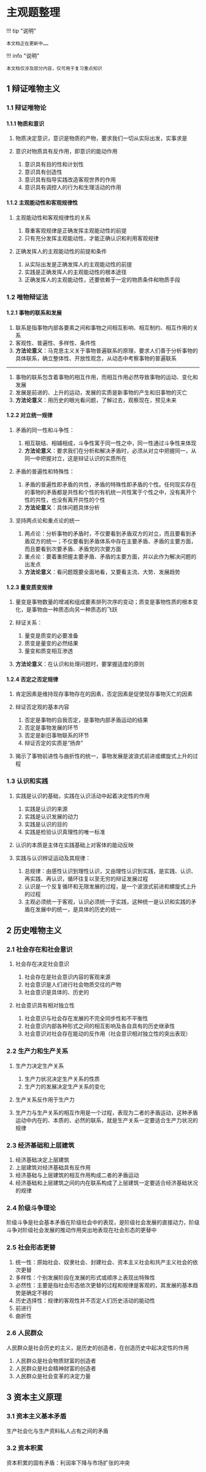 # 主观题整理

!!! tip "说明"

    本文档正在更新中……

!!! info "说明"

    本文档仅涉及部分内容，仅可用于复习重点知识

## 1 辩证唯物主义

### 1.1 辩证唯物论

#### 1.1.1 物质和意识

1. 物质决定意识，意识是物质的产物，要求我们一切从实际出发，实事求是
2. 意识对物质具有反作用，即意识的能动作用

    1. 意识具有目的性和计划性
    2. 意识具有创造性
    3. 意识具有指导实践改造客观世界的作用
    4. 意识具有调控人的行为和生理活动的作用

#### 1.1.2 主观能动性和客观规律性

1. 主观能动性和客观规律性的关系

    1. 尊重客观规律是正确发挥主观能动性的前提
    2. 只有充分发挥主观能动性，才能正确认识和利用客观规律

2. 正确发挥人的主观能动性的前提和条件

    1. 从实际出发是正确发挥人的主观能动性的前提
    2. 实践是正确发挥人的主观能动性的根本途径
    3. 正确发挥人的主观能动性，还要依赖于一定的物质条件和物质手段

### 1.2 唯物辩证法

#### 1.2.1 事物的联系和发展

1. 联系是指事物内部各要素之间和事物之间相互影响、相互制约、相互作用的关系
2. 客观性、普遍性、多样性、条件性
3. **方法论意义**：马克思主义关于事物普遍联系的原理，要求人们善于分析事物的具体联系，确立整体性、开放性观念，从动态中考察事物的普遍联系

---

1. 事物的联系包含着事物的相互作用，而相互作用必然导致事物的运动、变化和发展
2. 发展是前进的、上升的运动，发展的实质是新事物的产生和旧事物的灭亡
3. **方法论意义**：用历史的眼光看问题，了解过去，观察现在，预见未来

#### 1.2.2 对立统一规律

1. 矛盾的同一性和斗争性：

    1. 相互联结、相辅相成，斗争性寓于同一性之中，同一性通过斗争性来体现
    2. **方法论意义**：要求我们在分析和解决矛盾时，必须从对立中把握同一，从同一中把握对立，这是辩证认识的实质所在

2. 矛盾的普遍性和特殊性：

    1. 矛盾的普遍性即矛盾的共性，矛盾的特殊性即矛盾的个性。任何现实存在的事物的矛盾都是共性和个性的有机统一共性寓于个性之中，没有离开个性的共性，也没有离开共性的个性
    2. **方法论意义**：具体问题具体分析

3. 坚持两点论和重点论的统一

    1. 两点论：分析事物的矛盾时，不仅要看到矛盾双方的对立，而且要看到矛盾双方的统一；不仅要看到矛盾体系中存在主要矛盾、矛盾的主要方面，而且要看到次要矛盾、矛盾党的次要方面
    2. 重点论：要着重把握主要矛盾、矛盾的主要方面，并以此作为解决问题的出发点
    3. **方法论意义**：看问题既要全面地看，又要看主流、大势、发展趋势

#### 1.2.3 量变质变规律

1. 量变是事物数量的增减和组成要素排列次序的变动；质变是事物性质的根本变化，是事物由一种质态向另一种质态的飞跃
2. 辩证关系：

    1. 量变是质变的必要准备
    2. 质变是量变的必然结果
    3. 量变和质变相互渗透

3. **方法论意义**：在认识和处理问题时，要掌握适度的原则

#### 1.2.4 否定之否定规律

1. 肯定因素是维持现存事物存在的因素，否定因素是促使现存事物灭亡的因素
2. 辩证否定观的基本内容

    1. 否定是事物的自我否定，是事物内部矛盾运动的结果
    2. 否定是事物发展的环节
    3. 否定是新旧事物联系的环节
    4. 辩证否定的实质是“扬弃”

3. 揭示了事物前进性与曲折性的统一，事物发展是波浪式前进或螺旋式上升的过程

### 1.3 认识和实践

1. 实践是认识的基础，实践在认识活动中起着决定性的作用

    1. 实践是认识的来源
    2. 实践是认识发展的动力
    3. 实践是认识的目的
    4. 实践是检验认识真理性的唯一标准

2. 认识的本质是主体在实践基础上对客体的能动反映
3. 实践与认识辨证运动及其规律：

    1. 总规律：由感性认识到理性认识，又由理性认识到实践，是实践、认识、再实践、再认识，循环往复以至无穷的辩证发展过程
    2. 认识是一个反复循环和无限发展的过程，是一个波浪式前进和螺旋式上升的过程
    3. 主观必须统一于客观，认识必须统一于实践，这种统一是认识和实践的矛盾在发展中的统一，是具体的历史的统一

## 2 历史唯物主义

### 2.1 社会存在和社会意识

1. 社会存在决定社会意识

    1. 社会存在是社会意识内容的客观来源
    2. 社会意识是人们进行社会物质交往的产物
    3. 社会意识是具体的、历史的

2. 社会意识具有相对独立性

    1. 社会意识与社会存在发展的不完全同步性和不平衡性
    2. 社会意识内部各种形式之间的相互影响及各自具有的历史继承性
    3. 社会意识对社会存在能动的反作用（社会意识相对独立性的突出表现）

### 2.2 生产力和生产关系

1. 生产力决定生产关系

    1. 生产力状况决定生产关系的性质
    2. 生产力的发展决定生产关系的变化

2. 生产关系反作用于生产力
3. 生产力与生产关系的相互作用是一个过程，表现为二者的矛盾运动，这种矛盾运动中内在的、本质的、必然的联系，就是生产关系一定要适合生产力状况的规律

### 2.3 经济基础和上层建筑

1. 经济基础决定上层建筑
2. 上层建筑对经济基础具有反作用
3. 经济基础与上层建筑的相互作用构成二者的矛盾运动
4. 经济基础和上层建筑之间的内在联系构成了上层建筑一定要适合经济基础状况的规律

### 2.4 阶级斗争理论

阶级斗争是社会基本矛盾在阶级社会中的表现，是阶级社会发展的直接动力，阶级斗争对阶级社会发展的推动作用突出地表现在社会形态的更替中

### 2.5 社会形态更替

1. 统一性：原始社会、奴隶社会、封建社会、资本主义社会和共产主义社会的依次更替
2. 多样性：个别发展阶段在发展的形式或顺序上表现出特殊性
3. 必然性：主要是指社会形态依次更替的过程和规律是客观的，其发展的基本趋势是确定不移的
1. 历史选择性：规律的客观性并不否定人们历史活动的能动性
2. 前进行
3. 曲折性

### 2.6 人民群众

人民群众是社会历史的主义，是历史的创造者，在创造历史中起决定性的作用

1. 人民群众是社会物质财富的创造者
2. 人民群众是社会精神财富的创造者
3. 人民群众是社会变革的决定力量

## 3 资本主义原理

### 3.1 资本主义基本矛盾

生产社会化与生产资料私人占有之间的矛盾

### 3.2 资本积累

资本积累的固有矛盾：利润率下降与市场扩张的冲突